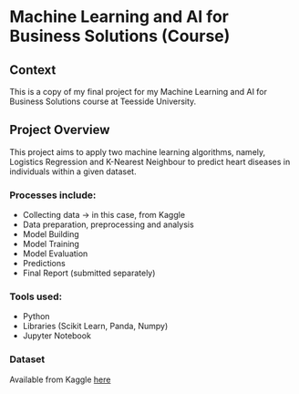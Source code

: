 # Machine Learning and AI for Business Solutions (Course)

## Context

This is a copy of my final project for my Machine Learning and AI for Business Solutions course at Teesside University.

## Project Overview

This project aims to apply two machine learning algorithms, namely, Logistics Regression and K-Nearest Neighbour to predict heart diseases in individuals within a given dataset. 

### Processes include:

- Collecting data -> in this case, from Kaggle
- Data preparation, preprocessing and analysis
- Model Building
- Model Training
- Model Evaluation
- Predictions
- Final Report (submitted separately)

### Tools used:
- Python
- Libraries (Scikit Learn, Panda, Numpy)
- Jupyter Notebook

### Dataset
Available from Kaggle [here](https://www.kaggle.com/fedesoriano/heart-failure-prediction)

